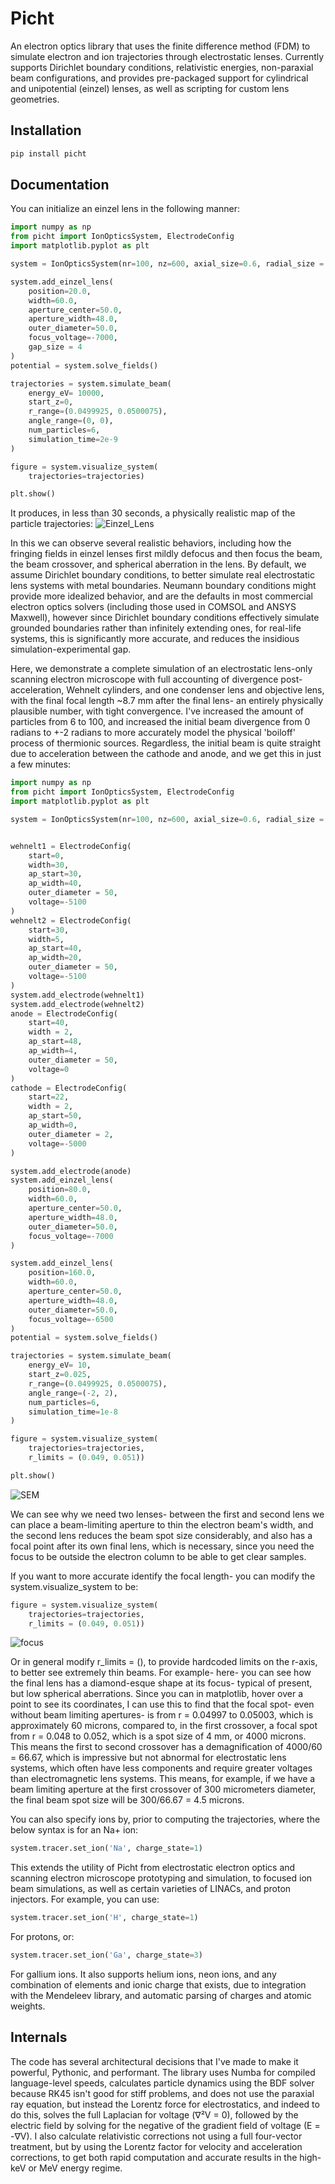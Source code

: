 # Picht
An electron optics library that uses the finite difference method (FDM) to simulate electron and ion trajectories through electrostatic lenses. Currently supports Dirichlet boundary conditions, relativistic energies, non-paraxial beam configurations, and provides pre-packaged support for cylindrical and unipotential (einzel) lenses, as well as scripting for custom lens geometries.

## Installation
```bash
pip install picht
```

## Documentation

You can initialize an einzel lens in the following manner:

```python
import numpy as np
from picht import IonOpticsSystem, ElectrodeConfig
import matplotlib.pyplot as plt

system = IonOpticsSystem(nr=100, nz=600, axial_size=0.6, radial_size = 0.1) #all grid units are in mm.

system.add_einzel_lens(
    position=20.0,
    width=60.0,
    aperture_center=50.0,
    aperture_width=48.0,
    outer_diameter=50.0,
    focus_voltage=-7000,
    gap_size = 4
)
potential = system.solve_fields()

trajectories = system.simulate_beam(
    energy_eV= 10000,  
    start_z=0,
    r_range=(0.0499925, 0.0500075),
    angle_range=(0, 0),
    num_particles=6,
    simulation_time=2e-9
)

figure = system.visualize_system(
    trajectories=trajectories)

plt.show()
```
It produces, in less than 30 seconds, a physically realistic map of the particle trajectories:
![Einzel_Lens](https://github.com/user-attachments/assets/d5f92b58-d0d4-4d68-8d23-6b07bb790105)

In this we can observe several realistic behaviors, including how the fringing fields in einzel lenses first mildly defocus and then focus the beam, the beam crossover, and spherical aberration in the lens. By default, we assume Dirichlet boundary conditions, to better simulate real electrostatic lens systems with metal boundaries. Neumann boundary conditions might provide more idealized behavior, and are the defaults in most commercial electron optics solvers (including those used in COMSOL and ANSYS Maxwell), however since Dirichlet boundary conditions effectively simulate grounded boundaries rather than infinitely extending ones, for real-life systems, this is significantly more accurate, and reduces the insidious simulation-experimental gap.

Here, we demonstrate a complete simulation of an electrostatic lens-only scanning electron microscope with full accounting of divergence post-acceleration, Wehnelt cylinders, and one condenser lens and objective lens, with the final focal length ~8.7 mm after the final lens- an entirely physically plausible number, with tight convergence. I've increased the amount of particles from 6 to 100, and increased the initial beam divergence from 0 radians to +-2 radians to more accurately model the physical 'boiloff' process of thermionic sources. Regardless, the initial beam is quite straight due to acceleration between the cathode and anode, and we get this in just a few minutes:

```python
import numpy as np
from picht import IonOpticsSystem, ElectrodeConfig
import matplotlib.pyplot as plt

system = IonOpticsSystem(nr=100, nz=600, axial_size=0.6, radial_size = 0.1) #all grid units are in mm.


wehnelt1 = ElectrodeConfig(
    start=0,
    width=30,
    ap_start=30,
    ap_width=40,
    outer_diameter = 50,
    voltage=-5100
)
wehnelt2 = ElectrodeConfig(
    start=30,
    width=5,
    ap_start=40,
    ap_width=20,
    outer_diameter = 50,
    voltage=-5100
)
system.add_electrode(wehnelt1)
system.add_electrode(wehnelt2)
anode = ElectrodeConfig(
    start=40,
    width = 2,
    ap_start=48,
    ap_width=4,
    outer_diameter = 50,
    voltage=0
)
cathode = ElectrodeConfig(
    start=22,
    width = 2,
    ap_start=50,
    ap_width=0,
    outer_diameter = 2,
    voltage=-5000
)

system.add_electrode(anode)
system.add_einzel_lens(
    position=80.0,
    width=60.0,
    aperture_center=50.0,
    aperture_width=48.0,
    outer_diameter=50.0,
    focus_voltage=-7000
)

system.add_einzel_lens(
    position=160.0,
    width=60.0,
    aperture_center=50.0,
    aperture_width=48.0,
    outer_diameter=50.0,
    focus_voltage=-6500
)
potential = system.solve_fields()

trajectories = system.simulate_beam(
    energy_eV= 10,  
    start_z=0.025,
    r_range=(0.0499925, 0.0500075),
    angle_range=(-2, 2),
    num_particles=6,
    simulation_time=1e-8
)

figure = system.visualize_system(
    trajectories=trajectories,
    r_limits = (0.049, 0.051))

plt.show()
```

![SEM](https://github.com/user-attachments/assets/8e4bc3db-832a-4892-869d-d16839526ebe)

We can see why we need two lenses- between the first and second lens we can place a beam-limiting aperture to thin the electron beam's width, and the second lens reduces the beam spot size considerably, and also has a focal point after its own final lens, which is necessary, since you need the focus to be outside the electron column to be able to get clear samples.

If you want to more accurate identify the focal length- you can modify the system.visualize_system to be:
```python
figure = system.visualize_system(
    trajectories=trajectories,
    r_limits = (0.049, 0.051))
```
![focus](https://github.com/user-attachments/assets/5d8518e4-04b8-4677-aba3-23a68ba41b8d)

Or in general modify r_limits = (), to provide hardcoded limits on the r-axis, to better see extremely thin beams. For example- here- you can see how the final lens has a diamond-esque shape at its focus- typical of present, but low spherical aberrations. Since you can in matplotlib, hover over a point to see its coordinates, I can use this to find that the focal spot- even without beam limiting apertures- is from r = 0.04997 to 0.05003, which is approximately 60 microns, compared to, in the first crossover, a focal spot from r = 0.048 to 0.052, which is a spot size of 4 mm, or 4000 microns. This means the first to second crossover has a demagnification of 4000/60 = 66.67, which is impressive but not abnormal for electrostatic lens systems, which often have less components and require greater voltages than electromagnetic lens systems. This means, for example, if we have a beam limiting aperture at the first crossover of 300 micrometers diameter, the final beam spot size will be 300/66.67 = 4.5 microns.  

You can also specify ions by, prior to computing the trajectories, where the below syntax is for an Na+ ion:

```python
system.tracer.set_ion('Na', charge_state=1)
```

This extends the utility of Picht from electrostatic electron optics and scanning electron microscope prototyping and simulation, to focused ion beam simulations, as well as certain varieties of LINACs, and proton injectors. For example, you can use:

```python
system.tracer.set_ion('H', charge_state=1)
```

For protons, or:

```python
system.tracer.set_ion('Ga', charge_state=3)
```
For gallium ions. It also supports helium ions, neon ions, and any combination of elements and ionic charge that exists, due to integration with the Mendeleev library, and automatic parsing of charges and atomic weights. 

## Internals

The code has several architectural decisions that I've made to make it powerful, Pythonic, and performant. The library uses Numba for compiled language-level speeds, calculates particle dynamics using the BDF solver because RK45 isn't good for stiff problems, and does not use the paraxial ray equation, but instead the Lorentz force for electrostatics, and indeed to do this, solves the full Laplacian for voltage (∇²V = 0), followed by the electric field by solving for the negative of the gradient field of voltage (E = -∇V). I also calculate relativistic corrections not using a full four-vector treatment, but by using the Lorentz factor for velocity and acceleration corrections, to get both rapid computation and accurate results in the high-keV or MeV energy regime.





